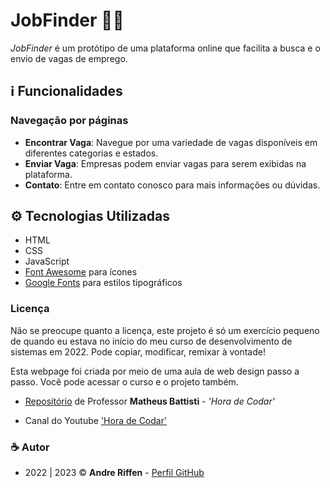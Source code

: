 # JobFinder 🔎👔

*JobFinder* é um protótipo de uma plataforma online que facilita a busca e o envio de vagas de emprego.

## ℹ️ Funcionalidades

### Navegação por páginas

- **Encontrar Vaga**: Navegue por uma variedade de vagas disponíveis em diferentes categorias e estados.
- **Enviar Vaga**: Empresas podem enviar vagas para serem exibidas na plataforma.
- **Contato**: Entre em contato conosco para mais informações ou dúvidas.

## ⚙️ Tecnologias Utilizadas

- HTML
- CSS
- JavaScript
- [Font Awesome](https://fontawesome.com/) para ícones
- [Google Fonts](https://fonts.google.com/) para estilos tipográficos

### Licença

Não se preocupe quanto a licença, este projeto é só um exercício pequeno de quando eu estava no início do meu curso de desenvolvimento de sistemas em 2022. Pode copiar, modificar, remixar à vontade!

Esta webpage foi criada por meio de uma aula de web design passo a passo. Você pode acessar o curso e o projeto também.

- [Repositório](https://github.com/matheusbattisti/html_css_landing_page) de Professor **Matheus Battisti** - *'Hora de Codar'*

- Canal do Youtube ['Hora de Codar'](https://www.youtube.com/watch?v=6wd7PK3G7Zo)

### ☕ Autor

- 2022 | 2023 ©️ **Andre Riffen** - [Perfil GitHub](https://github.com/andreriffen)
